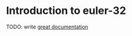 # Introduction to euler-32

TODO: write [great documentation](http://jacobian.org/writing/what-to-write/)
